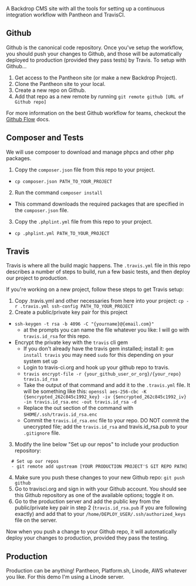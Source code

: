A Backdrop CMS site with all the tools for setting up a continuous integration workflow with Pantheon and TravisCI.

## Github

Github is the canonical code repository. Once you've setup the workflow, you
should push your changes to Github, and those will be automatically deployed to
production (provided they pass tests) by Travis. To setup with Github...

1. Get access to the Pantheon site (or make a new Backdrop Project).
2. Clone the Pantheon site to your local.
3. Create a new repo on Github.
4. Add that repo as a new remote by running
`git remote github [URL of Github repo]`

For more information on the best Github workflow for teams, checkout the
[Github Flow](https://guides.github.com/introduction/flow) docs.

## Composer and Tests

We will use composer to download and manage phpcs and other php packages.

1.  Copy the `composer.json` file from this repo to your project.
  * `cp composer.json PATH_TO_YOUR_PROJECT`
2. Run the command `composer install`
  * This command downloads the required packages that are specified in the
  `composer.json` file.
3. Copy the `.phplint.yml` file from this repo to your project.
  * `cp .phplint.yml PATH_TO_YOUR_PROJECT`

## Travis

Travis is where all the build magic happens. The `.travis.yml` file in this repo
describes a number of steps to build, run a few basic tests, and then deploy our
project to production.

If you're working on a new project, follow these steps to get Travis setup:

1. Copy .travis.yml and other necessaries from here into your project:
`cp -r .travis.yml ssh-config PATH_TO_YOUR_PROJECT`
2. Create a public/private key pair for this project
  * `ssh-keygen -t rsa -b 4096 -C "{yourname}@{email.com}"`
    * at the prompts you can name the file whatever you like: I will go with `travis.id_rsa` for this repo.
  * Encrypt the private key with the `travis` cli gem
    * If you don't already have the travis gem installed; install it: `gem install travis` you may need `sudo` for this depending on your system set up
    * Login to travis-ci.org and hook up your github repo to travis.
    * `travis encrypt-file -r {your_github_user_or_org}/{your_repo} travis.id_rsa`
    * Take the output of that command and add it to the `.travis.yml` file.  It will be something like this:
    `openssl aes-256-cbc -K {$encrypted_262c845c1992_key} -iv {$encrypted_262c845c1992_iv} -in travis.id_rsa.enc -out travis.id_rsa -d`
    * Replace the out section of the command with `$HOME/.ssh/travis.id_rsa.enc`
    * Commit the `travis.id_rsa.enc` file to your repo.  DO NOT commit the
    unecrypted file; add the `travis.id_rsa` and travis.id_rsa.pub to your
    `.gitignore` file.
3. Modify the line below "Set up our repos" to include your production
repository:
```
  # Set up our repos
  - git remote add upstream [YOUR PRODUCTION PROJECT'S GIT REPO PATH]
```
4. Make sure you push these changes to your new Github repo:
`git push github`
5. Go to travisci.org and sign in with your Github account. You should see this
Github repository as one of the available options; toggle it on.
6. Go to the production server and add the public key from the public/private
key pair in step 2 (`travis.id_rsa.pub` if you are following exactly) and add
that to your `/home/DEPLOY_USER/.ssh/authorized_keys` file on the server.

Now when you push a change to your Github repo, it will automatically deploy
your changes to production, provided they pass the testing.


## Production

Production can be anything! Pantheon, Platform.sh, Linode, AWS whatever you like.
For this demo I'm using a Linode server.
